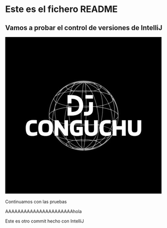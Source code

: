 # Este es el fichero README

## Vamos a probar el control de versiones de IntelliJ

![imagen conguchu](img/conguchu%20logo.jpg)

Continuamos con las pruebas


AAAAAAAAAAAAAAAAAAAAAAhola

Este es otro commit hecho con IntelliJ